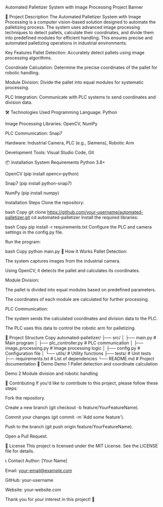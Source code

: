 Automated Palletizer System with Image Processing
Project Banner <!-- Replace with your project image -->

📝 Project Description
The Automated Palletizer System with Image Processing is a computer vision-based solution designed to automate the palletizing process. The system uses advanced image processing techniques to detect pallets, calculate their coordinates, and divide them into predefined modules for efficient handling. This ensures precise and automated palletizing operations in industrial environments.

Key Features
Pallet Detection: Accurately detect pallets using image processing algorithms.

Coordinate Calculation: Determine the precise coordinates of the pallet for robotic handling.

Module Division: Divide the pallet into equal modules for systematic processing.

PLC Integration: Communicate with PLC systems to send coordinates and division data.

🛠 Technologies Used
Programming Language: Python

Image Processing Libraries: OpenCV, NumPy

PLC Communication: Snap7

Hardware: Industrial Camera, PLC (e.g., Siemens), Robotic Arm

Development Tools: Visual Studio Code, Git

📦 Installation
System Requirements
Python 3.8+

OpenCV (pip install opencv-python)

Snap7 (pip install python-snap7)

NumPy (pip install numpy)

Installation Steps
Clone the repository:

bash
Copy
git clone https://github.com/your-username/automated-palletizer.git
cd automated-palletizer
Install the required libraries:

bash
Copy
pip install -r requirements.txt
Configure the PLC and camera settings in the config.py file.

Run the program:

bash
Copy
python main.py
🚀 How It Works
Pallet Detection:

The system captures images from the industrial camera.

Using OpenCV, it detects the pallet and calculates its coordinates.

Module Division:

The pallet is divided into equal modules based on predefined parameters.

The coordinates of each module are calculated for further processing.

PLC Communication:

The system sends the calculated coordinates and division data to the PLC.

The PLC uses this data to control the robotic arm for palletizing.

📂 Project Structure
Copy
automated-palletizer/
├── src/
│   ├── main.py                # Main program
│   ├── plc_controller.py      # PLC communication
│   ├── image_processing.py    # Image processing logic
│   ├── config.py              # Configuration file
│   └── utils/                 # Utility functions
├── tests/                     # Unit tests
├── requirements.txt           # List of dependencies
└── README.md                  # Project documentation
📸 Demo
Demo 1
Pallet detection and coordinate calculation

Demo 2
Module division and robotic handling

🤝 Contributing
If you'd like to contribute to this project, please follow these steps:

Fork the repository.

Create a new branch (git checkout -b feature/YourFeatureName).

Commit your changes (git commit -m 'Add some feature').

Push to the branch (git push origin feature/YourFeatureName).

Open a Pull Request.

📜 License
This project is licensed under the MIT License. See the LICENSE file for details.

📞 Contact
Author: [Your Name]

Email: your-email@example.com

GitHub: your-username

Website: your-website.com

Thank you for your interest in this project! 🎉
